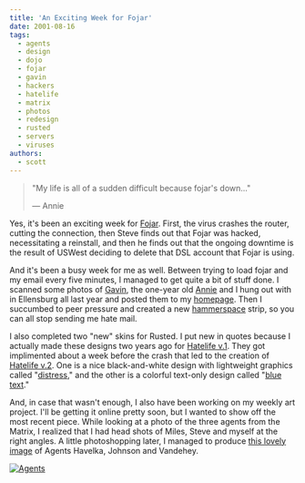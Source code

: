 ```yaml
---
title: 'An Exciting Week for Fojar'
date: 2001-08-16
tags:
  - agents
  - design
  - dojo
  - fojar
  - gavin
  - hackers
  - hatelife
  - matrix
  - photos
  - redesign
  - rusted
  - servers
  - viruses
authors:
  - scott
---
```


> "My life is all of a sudden difficult because fojar's down..."
>
> — Annie

Yes, it's been an exciting week for [Fojar](http://www.fojar.com/). First, the virus crashes the router, cutting the connection, then Steve finds out that Fojar was hacked, necessitating a reinstall, and then he finds out that the ongoing downtime is the result of USWest deciding to delete that DSL account that Fojar is using.

And it's been a busy week for me as well. Between trying to load fojar and my email every five minutes, I managed to get quite a bit of stuff done. I scanned some photos of [Gavin](https://archives.spaceninja.com/personal/v3/graphics/pals/gavin1.jpg), the one-year old [Annie](https://archives.spaceninja.com/personal/v3/graphics/annie/anniegavin.jpg) and I hung out with in Ellensburg all last year and posted them to my [homepage](http://spaceninja.com/). Then I succumbed to peer pressure and created a new [hammerspace](https://archives.spaceninja.com/hammerspace/v2/) strip, so you can all stop sending me hate mail.

I also completed two "new" skins for Rusted. I put new in quotes because I actually made these designs two years ago for [Hatelife v.1](https://archives.spaceninja.com/hatelife/v1/hatelife.html). They got implimented about a week before the crash that led to the creation of [Hatelife v.2](https://archives.spaceninja.com/kmorg/skins/hatelife.html). One is a nice black-and-white design with lightweight graphics called "[distress](https://archives.spaceninja.com/kmorg/skins/distress.html)," and the other is a colorful text-only design called "[blue text](https://archives.spaceninja.com/kmorg/skins/bluetext.html)."

And, in case that wasn't enough, I also have been working on my weekly art project. I'll be getting it online pretty soon, but I wanted to show off the most recent piece. While looking at a photo of the three agents from the Matrix, I realized that I had head shots of Miles, Steve and myself at the right angles. A little photoshopping later, I managed to produce [this lovely image](http://www.flickr.com/photos/spaceninja/3114097189/) of Agents Havelka, Johnson and Vandehey.

[![Agents](/images/3114097189_bb53a2b06e.jpg)](http://www.flickr.com/photos/spaceninja/3114097189/)
